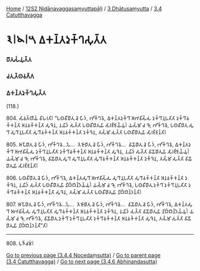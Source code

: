 
[Home](/) / [12S2 Nidānavaggasaṃyuttapāḷi](/tipitaka/12S2.md) / [3 Dhātusaṃyutta](/tipitaka/12S2/3.md) / [3.4 Catutthavagga](/tipitaka/12S2/3/3.4.md)

# 𑁩𑁇𑁪𑁇𑁫 𑀏𑀓𑀦𑁆𑀢𑀤𑀼𑀓𑁆𑀔𑀲𑀼𑀢𑁆𑀢

### 𑀥𑀸𑀢𑀼𑀲𑀁𑀬𑀼𑀢𑁆𑀢

### 𑀘𑀢𑀼𑀢𑁆𑀣𑀯𑀕𑁆𑀕

### 𑀏𑀓𑀦𑁆𑀢𑀤𑀼𑀓𑁆𑀔𑀲𑀼𑀢𑁆𑀢

(118.)

804\. 𑀲𑀸𑀯𑀢𑁆𑀣𑀺𑀬𑀁 𑀯𑀺𑀳𑀭𑀢𑀺𑁇 “𑀧𑀣𑀯𑀻𑀥𑀸𑀢𑀼 𑀘𑁂 𑀳𑀺𑀤𑀁, 𑀪𑀺𑀓𑁆𑀔𑀯𑁂, 𑀏𑀓𑀦𑁆𑀢𑀤𑀼𑀓𑁆𑀔𑀸 𑀅𑀪𑀯𑀺𑀲𑁆𑀲 𑀤𑀼𑀓𑁆𑀔𑀸𑀦𑀼𑀧𑀢𑀺𑀢𑀸 𑀤𑀼𑀓𑁆𑀔𑀸𑀯𑀓𑁆𑀓𑀦𑁆𑀢𑀸 𑀅𑀦𑀯𑀓𑁆𑀓𑀦𑁆𑀢𑀸 𑀲𑀼𑀔𑁂𑀦, 𑀦𑀬𑀺𑀤𑀁 𑀲𑀢𑁆𑀢𑀸 𑀧𑀣𑀯𑀻𑀥𑀸𑀢𑀼𑀬𑀸 𑀲𑀸𑀭𑀚𑁆𑀚𑁂𑀬𑁆𑀬𑀼𑀁𑁇 𑀬𑀲𑁆𑀫𑀸 𑀘 𑀔𑁄, 𑀪𑀺𑀓𑁆𑀔𑀯𑁂, 𑀧𑀣𑀯𑀻𑀥𑀸𑀢𑀼 𑀲𑀼𑀔𑀸 𑀲𑀼𑀔𑀸𑀦𑀼𑀧𑀢𑀺𑀢𑀸 𑀲𑀼𑀔𑀸𑀯𑀓𑁆𑀓𑀦𑁆𑀢𑀸 𑀅𑀦𑀯𑀓𑁆𑀓𑀦𑁆𑀢𑀸 𑀤𑀼𑀓𑁆𑀔𑁂𑀦, 𑀢𑀲𑁆𑀫𑀸 𑀲𑀢𑁆𑀢𑀸 𑀧𑀣𑀯𑀻𑀥𑀸𑀢𑀼𑀬𑀸 𑀲𑀸𑀭𑀚𑁆𑀚𑀦𑁆𑀢𑀺𑁇

805\. 𑀆𑀧𑁄𑀥𑀸𑀢𑀼 𑀘𑁂 𑀳𑀺𑀤𑀁, 𑀪𑀺𑀓𑁆𑀔𑀯𑁂…𑀧𑁂…  𑀢𑁂𑀚𑁄𑀥𑀸𑀢𑀼 𑀘𑁂 𑀳𑀺𑀤𑀁, 𑀪𑀺𑀓𑁆𑀔𑀯𑁂…  𑀯𑀸𑀬𑁄𑀥𑀸𑀢𑀼 𑀘𑁂 𑀳𑀺𑀤𑀁, 𑀪𑀺𑀓𑁆𑀔𑀯𑁂, 𑀏𑀓𑀦𑁆𑀢𑀤𑀼𑀓𑁆𑀔𑀸 𑀅𑀪𑀯𑀺𑀲𑁆𑀲 𑀤𑀼𑀓𑁆𑀔𑀸𑀦𑀼𑀧𑀢𑀺𑀢𑀸 𑀤𑀼𑀓𑁆𑀔𑀸𑀯𑀓𑁆𑀓𑀦𑁆𑀢𑀸 𑀅𑀦𑀯𑀓𑁆𑀓𑀦𑁆𑀢𑀸 𑀲𑀼𑀔𑁂𑀦, 𑀦𑀬𑀺𑀤𑀁 𑀲𑀢𑁆𑀢𑀸 𑀯𑀸𑀬𑁄𑀥𑀸𑀢𑀼𑀬𑀸 𑀲𑀸𑀭𑀚𑁆𑀚𑁂𑀬𑁆𑀬𑀼𑀁𑁇 𑀬𑀲𑁆𑀫𑀸 𑀘 𑀔𑁄, 𑀪𑀺𑀓𑁆𑀔𑀯𑁂, 𑀯𑀸𑀬𑁄𑀥𑀸𑀢𑀼 𑀲𑀼𑀔𑀸 𑀲𑀼𑀔𑀸𑀦𑀼𑀧𑀢𑀺𑀢𑀸 𑀲𑀼𑀔𑀸𑀯𑀓𑁆𑀓𑀦𑁆𑀢𑀸 𑀅𑀦𑀯𑀓𑁆𑀓𑀦𑁆𑀢𑀸 𑀤𑀼𑀓𑁆𑀔𑁂𑀦, 𑀢𑀲𑁆𑀫𑀸 𑀲𑀢𑁆𑀢𑀸 𑀯𑀸𑀬𑁄𑀥𑀸𑀢𑀼𑀬𑀸 𑀲𑀸𑀭𑀚𑁆𑀚𑀦𑁆𑀢𑀺𑁇

806\. 𑀧𑀣𑀯𑀻𑀥𑀸𑀢𑀼 𑀘𑁂 𑀳𑀺𑀤𑀁, 𑀪𑀺𑀓𑁆𑀔𑀯𑁂, 𑀏𑀓𑀦𑁆𑀢𑀲𑀼𑀔𑀸 𑀅𑀪𑀯𑀺𑀲𑁆𑀲 𑀲𑀼𑀔𑀸𑀦𑀼𑀧𑀢𑀺𑀢𑀸 𑀲𑀼𑀔𑀸𑀯𑀓𑁆𑀓𑀦𑁆𑀢𑀸 𑀅𑀦𑀯𑀓𑁆𑀓𑀦𑁆𑀢𑀸 𑀤𑀼𑀓𑁆𑀔𑁂𑀦, 𑀦𑀬𑀺𑀤𑀁 𑀲𑀢𑁆𑀢𑀸 𑀧𑀣𑀯𑀻𑀥𑀸𑀢𑀼𑀬𑀸 𑀦𑀺𑀩𑁆𑀩𑀺𑀦𑁆𑀤𑁂𑀬𑁆𑀬𑀼𑀁𑁇 𑀬𑀲𑁆𑀫𑀸 𑀘 𑀔𑁄, 𑀪𑀺𑀓𑁆𑀔𑀯𑁂, 𑀧𑀣𑀯𑀻𑀥𑀸𑀢𑀼 𑀤𑀼𑀓𑁆𑀔𑀸 𑀤𑀼𑀓𑁆𑀔𑀸𑀦𑀼𑀧𑀢𑀺𑀢𑀸 𑀤𑀼𑀓𑁆𑀔𑀸𑀯𑀓𑁆𑀓𑀦𑁆𑀢𑀸 𑀅𑀦𑀯𑀓𑁆𑀓𑀦𑁆𑀢𑀸 𑀲𑀼𑀔𑁂𑀦, 𑀢𑀲𑁆𑀫𑀸 𑀲𑀢𑁆𑀢𑀸 𑀧𑀣𑀯𑀻𑀥𑀸𑀢𑀼𑀬𑀸 𑀦𑀺𑀩𑁆𑀩𑀺𑀦𑁆𑀤𑀦𑁆𑀢𑀺𑁇

807\. 𑀆𑀧𑁄𑀥𑀸𑀢𑀼 𑀘𑁂 𑀳𑀺𑀤𑀁, 𑀪𑀺𑀓𑁆𑀔𑀯𑁂…𑀧𑁂…  𑀢𑁂𑀚𑁄𑀥𑀸𑀢𑀼 𑀘𑁂 𑀳𑀺𑀤𑀁, 𑀪𑀺𑀓𑁆𑀔𑀯𑁂…  𑀯𑀸𑀬𑁄𑀥𑀸𑀢𑀼 𑀘𑁂 𑀳𑀺𑀤𑀁, 𑀪𑀺𑀓𑁆𑀔𑀯𑁂, 𑀏𑀓𑀦𑁆𑀢𑀲𑀼𑀔𑀸 𑀅𑀪𑀯𑀺𑀲𑁆𑀲 𑀲𑀼𑀔𑀸𑀦𑀼𑀧𑀢𑀺𑀢𑀸 𑀲𑀼𑀔𑀸𑀯𑀓𑁆𑀓𑀦𑁆𑀢𑀸 𑀅𑀦𑀯𑀓𑁆𑀓𑀦𑁆𑀢𑀸 𑀤𑀼𑀓𑁆𑀔𑁂𑀦, 𑀦𑀬𑀺𑀤𑀁 𑀲𑀢𑁆𑀢𑀸 𑀯𑀸𑀬𑁄𑀥𑀸𑀢𑀼𑀬𑀸 𑀦𑀺𑀩𑁆𑀩𑀺𑀦𑁆𑀤𑁂𑀬𑁆𑀬𑀼𑀁𑁇 𑀬𑀲𑁆𑀫𑀸 𑀘 𑀔𑁄, 𑀪𑀺𑀓𑁆𑀔𑀯𑁂, 𑀯𑀸𑀬𑁄𑀥𑀸𑀢𑀼 𑀤𑀼𑀓𑁆𑀔𑀸 𑀤𑀼𑀓𑁆𑀔𑀸𑀦𑀼𑀧𑀢𑀺𑀢𑀸 𑀤𑀼𑀓𑁆𑀔𑀸𑀯𑀓𑁆𑀓𑀦𑁆𑀢𑀸 𑀅𑀦𑀯𑀓𑁆𑀓𑀦𑁆𑀢𑀸 𑀲𑀼𑀔𑁂𑀦, 𑀢𑀲𑁆𑀫𑀸 𑀲𑀢𑁆𑀢𑀸 𑀯𑀸𑀬𑁄𑀥𑀸𑀢𑀼𑀬𑀸 𑀦𑀺𑀩𑁆𑀩𑀺𑀦𑁆𑀤𑀦𑁆𑀢𑀻”𑀢𑀺𑁇

---

808\. 𑀧𑀜𑁆𑀘𑀫𑀁𑁇



[Go to previous page (3.4.4 Nocedaṃsutta)](/tipitaka/12S2/3/3.4/3.4.4.md) / [Go to parent page (3.4 Catutthavagga)](/tipitaka/12S2/3/3.4.md) / [Go to next page (3.4.6 Abhinandasutta)](/tipitaka/12S2/3/3.4/3.4.6.md)


